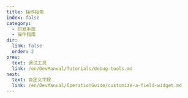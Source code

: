 ```yaml
---
title: 操作指南
index: false
category:
  - 研发手册
  - 操作指南
dir:
  link: false
  order: 2
prev:
  text: 调试工具
  link: /en/DevManual/Tutorials/debug-tools.md
next:
  text: 自定义字段
  link: /en/DevManual/OperationGuide/customize-a-field-widget.md
---
```

